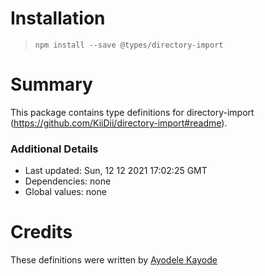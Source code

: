 # Installation

> `npm install --save @types/directory-import`

# Summary

This package contains type definitions for directory-import (https://github.com/KiiDii/directory-import#readme).

### Additional Details

- Last updated: Sun, 12 12 2021 17:02:25 GMT
- Dependencies: none
- Global values: none

# Credits

These definitions were written by [Ayodele Kayode](https://github.com/ayorich)
